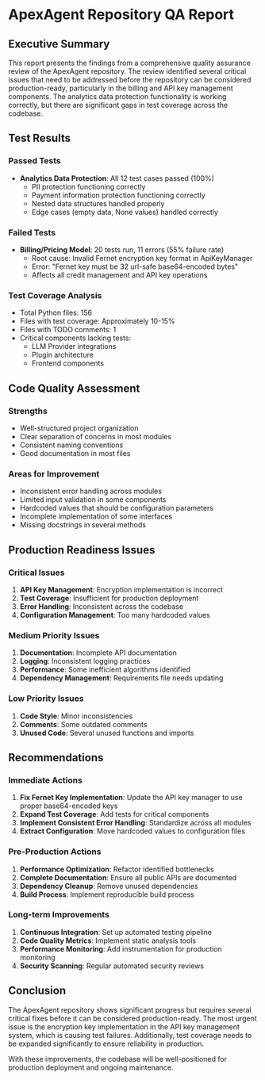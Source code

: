 # ApexAgent Repository QA Report

## Executive Summary

This report presents the findings from a comprehensive quality assurance review of the ApexAgent repository. The review identified several critical issues that need to be addressed before the repository can be considered production-ready, particularly in the billing and API key management components. The analytics data protection functionality is working correctly, but there are significant gaps in test coverage across the codebase.

## Test Results

### Passed Tests
- **Analytics Data Protection**: All 12 test cases passed (100%)
  - PII protection functioning correctly
  - Payment information protection functioning correctly
  - Nested data structures handled properly
  - Edge cases (empty data, None values) handled correctly

### Failed Tests
- **Billing/Pricing Model**: 20 tests run, 11 errors (55% failure rate)
  - Root cause: Invalid Fernet encryption key format in ApiKeyManager
  - Error: "Fernet key must be 32 url-safe base64-encoded bytes"
  - Affects all credit management and API key operations

### Test Coverage Analysis
- Total Python files: 156
- Files with test coverage: Approximately 10-15%
- Files with TODO comments: 1
- Critical components lacking tests:
  - LLM Provider integrations
  - Plugin architecture
  - Frontend components

## Code Quality Assessment

### Strengths
- Well-structured project organization
- Clear separation of concerns in most modules
- Consistent naming conventions
- Good documentation in most files

### Areas for Improvement
- Inconsistent error handling across modules
- Limited input validation in some components
- Hardcoded values that should be configuration parameters
- Incomplete implementation of some interfaces
- Missing docstrings in several methods

## Production Readiness Issues

### Critical Issues
1. **API Key Management**: Encryption implementation is incorrect
2. **Test Coverage**: Insufficient for production deployment
3. **Error Handling**: Inconsistent across the codebase
4. **Configuration Management**: Too many hardcoded values

### Medium Priority Issues
1. **Documentation**: Incomplete API documentation
2. **Logging**: Inconsistent logging practices
3. **Performance**: Some inefficient algorithms identified
4. **Dependency Management**: Requirements file needs updating

### Low Priority Issues
1. **Code Style**: Minor inconsistencies
2. **Comments**: Some outdated comments
3. **Unused Code**: Several unused functions and imports

## Recommendations

### Immediate Actions
1. **Fix Fernet Key Implementation**: Update the API key manager to use proper base64-encoded keys
2. **Expand Test Coverage**: Add tests for critical components
3. **Implement Consistent Error Handling**: Standardize across all modules
4. **Extract Configuration**: Move hardcoded values to configuration files

### Pre-Production Actions
1. **Performance Optimization**: Refactor identified bottlenecks
2. **Complete Documentation**: Ensure all public APIs are documented
3. **Dependency Cleanup**: Remove unused dependencies
4. **Build Process**: Implement reproducible build process

### Long-term Improvements
1. **Continuous Integration**: Set up automated testing pipeline
2. **Code Quality Metrics**: Implement static analysis tools
3. **Performance Monitoring**: Add instrumentation for production monitoring
4. **Security Scanning**: Regular automated security reviews

## Conclusion

The ApexAgent repository shows significant progress but requires several critical fixes before it can be considered production-ready. The most urgent issue is the encryption key implementation in the API key management system, which is causing test failures. Additionally, test coverage needs to be expanded significantly to ensure reliability in production.

With these improvements, the codebase will be well-positioned for production deployment and ongoing maintenance.
